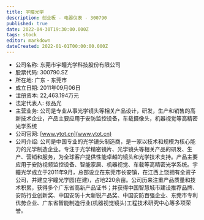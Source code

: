 ```yaml
---
title: 宇瞳光学
description: 创业板 - 电器仪表 - 300790
published: true
date: 2022-04-30T19:30:00.000Z
tags: stock
editor: markdown
dateCreated: 2022-01-01T00:00:00.000Z
---
```


- 公司名称: 东莞市宇瞳光学科技股份有限公司
- 股票代码: 300790.SZ
- 所在地: 广东 - 东莞市
- 成立日期: 2011年09月06日
- 注册资本: 22,463.194万元
- 法定代表人: 张品光
- 主营业务: 公司是专业从事光学镜头等相关产品设计，研发，生产和销售的高新技术企业，产品主要应用于安防监控设备，车载摄像头，机器视觉等高精密光学系统
- 公司官网: [www.ytot.cn](www.ytot.cn)
- 公司介绍: 公司是中国专业的光学镜头制造商，是一家以技术和规模为核心能力的光学制造企业。专注于光学精密镜片、光学镜头等相关产品的研发、生产、营销和服务，为全球客户提供性能卓越的镜头和光学技术支持。产品主要应用于安防视频监控设备、智能家居、机器视觉、车载等高精密光学系统。宇瞳光学成立于2011年9月，总部设立在东莞市长安镇，在江西上饶拥有全资子公司，并建立宇瞳光学园(在建)，占地220余亩。公司历来注重产品质量和技术积累，获得多个广东省高新产品证书；并获得中国智慧城市建设推荐品牌、安防行业创新奖、中国安防十大新锐产品奖、中国安防百强企业、东莞市专利优势企业、广东省智能制造行业(机器视觉镜头)工程技术研究中心等多项荣誉。


